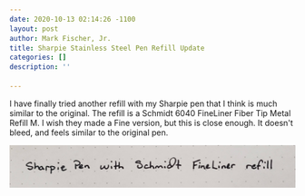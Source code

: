 ```yaml
---
date: 2020-10-13 02:14:26 -1100
layout: post
author: Mark Fischer, Jr.
title: Sharpie Stainless Steel Pen Refill Update
categories: []
description: ''

---
```

I have finally tried another refill with my Sharpie pen that I think is much similar to the original. The refill is a Schmidt 6040 FineLiner Fiber Tip Metal Refill M. I wish they made a Fine version, but this is close enough. It doesn't bleed, and feels similar to the original pen.

![](/assets/20201013_092330-2.jpg)